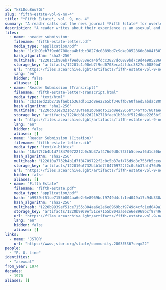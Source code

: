 ```yaml
---
id: "k8LDou8nu7G3"
slug: "fifth-estate-vol-9-no-4"
title: "*Fifth Estate*, vol. 9, no. 4"
summary: "A reader calls out the news journal *Fifth Estate* for overlooking the oppression of asexuals"
description: "A reader writes about their experience as an asexual and calls out the news journal *Fifth Estate* for overlooking the oppression of asexuals"
files:
  - name: "Reader Submission"
    filename: "fifth-estate-letter.pdf"
    media_type: "application/pdf"
    hash: "1c1b90eb7f9ed0708eca4bfdcc3827dc0889bd7c9d4e9852866d8b84f307444e"
    hash_algorithm: "sha2-256"
    multihash: "12201c1b90eb7f9ed0708eca4bfdcc3827dc0889bd7c9d4e9852866d8b84f307444e"
    storage_key: "artifacts/12201c1b90eb7f9ed0708eca4bfdcc3827dc0889bd7c9d4e9852866d8b84f307444e"
    url: "https://files.acearchive.lgbt/artifacts/fifth-estate-vol-9-no-4/fifth-estate-letter.pdf"
    lang: "en"
    hidden: false
    aliases: []
  - name: "Reader Submission (Transcript)"
    filename: "fifth-estate-letter-transcript.html"
    media_type: "text/html"
    hash: "cb31e2d21b2718faeb1b36adf512d8ee2265bf346ffb760faed5abdac8092388"
    hash_algorithm: "sha2-256"
    multihash: "1220cb31e2d21b2718faeb1b36adf512d8ee2265bf346ffb760faed5abdac8092388"
    storage_key: "artifacts/1220cb31e2d21b2718faeb1b36adf512d8ee2265bf346ffb760faed5abdac8092388"
    url: "https://files.acearchive.lgbt/artifacts/fifth-estate-vol-9-no-4/fifth-estate-letter-transcript.html"
    lang: "en"
    hidden: false
    aliases: []
  - name: "Reader Submission (Citation)"
    filename: "fifth-estate-letter.bib"
    media_type: "text/x-bibtex"
    hash: "10a7732b4b1d7f84709722f2c0c5b37af476d9d8c753fb5ceeaf6d1c50be3ccb"
    hash_algorithm: "sha2-256"
    multihash: "122010a7732b4b1d7f84709722f2c0c5b37af476d9d8c753fb5ceeaf6d1c50be3ccb"
    storage_key: "artifacts/122010a7732b4b1d7f84709722f2c0c5b37af476d9d8c753fb5ceeaf6d1c50be3ccb"
    url: "https://files.acearchive.lgbt/artifacts/fifth-estate-vol-9-no-4/fifth-estate-letter.bib"
    hidden: false
    aliases: []
  - name: "Fifth Estate"
    filename: "fifth-estate.pdf"
    media_type: "application/pdf"
    hash: "b9939ef51ce7155b804aa6e2e6e8969bcf9749d4cfc1ed049a17c94b330a6512"
    hash_algorithm: "sha2-256"
    multihash: "1220b9939ef51ce7155b804aa6e2e6e8969bcf9749d4cfc1ed049a17c94b330a6512"
    storage_key: "artifacts/1220b9939ef51ce7155b804aa6e2e6e8969bcf9749d4cfc1ed049a17c94b330a6512"
    url: "https://files.acearchive.lgbt/artifacts/fifth-estate-vol-9-no-4/fifth-estate.pdf"
    lang: "en"
    hidden: false
    aliases: []
links:
  - name: "JSTOR"
    url: "https://www.jstor.org/stable/community.28036536?seq=22"
people:
  - "E. O. Line"
identities:
  - "asexual"
from_year: 1974
decades:
  - 1970
aliases: []
---
```

